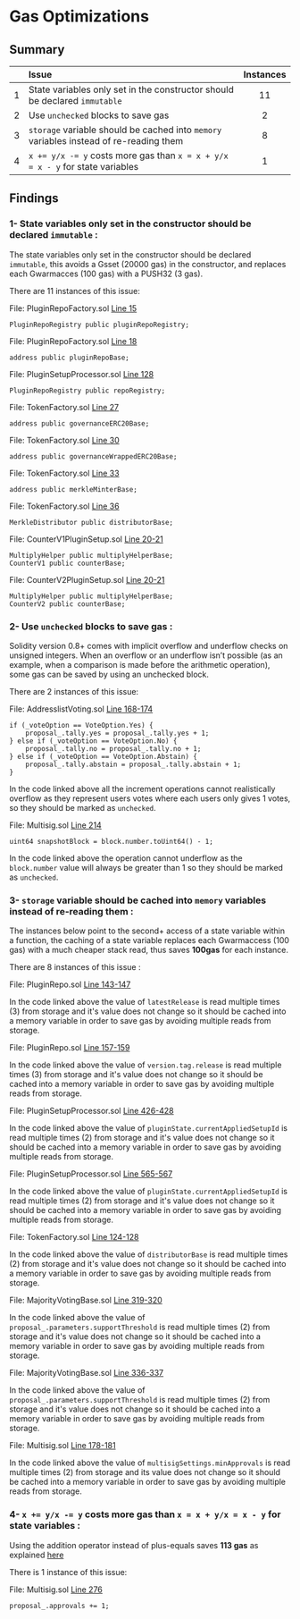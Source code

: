 # Gas Optimizations

## Summary

|               | Issue         | Instances     |
| :-------------: |:-------------|:-------------:|
| 1  | State variables only set in the constructor should be declared `immutable`  | 11 |
| 2  | Use `unchecked` blocks to save gas  |  2 |
| 3  | `storage` variable should be cached into `memory` variables instead of re-reading them  |  8 |
| 4  | `x += y/x -= y` costs more gas than `x = x + y/x = x - y` for state variables  |  1 |


## Findings

### 1- State variables only set in the constructor should be declared `immutable` :

The state variables only set in the constructor should be declared `immutable`, this avoids a Gsset (20000 gas) in the constructor, and replaces each Gwarmacces (100 gas) with a PUSH32 (3 gas).

There are 11 instances of this issue:

File: PluginRepoFactory.sol [Line 15](https://github.com/code-423n4/2023-03-aragon/blob/main/packages/contracts/src/framework/plugin/repo/PluginRepoFactory.sol#L15)
```
PluginRepoRegistry public pluginRepoRegistry;
```

File: PluginRepoFactory.sol [Line 18](https://github.com/code-423n4/2023-03-aragon/blob/main/packages/contracts/src/framework/plugin/repo/PluginRepoFactory.sol#L18)
```
address public pluginRepoBase;
```

File: PluginSetupProcessor.sol [Line 128](https://github.com/code-423n4/2023-03-aragon/blob/main/packages/contracts/src/framework/plugin/setup/PluginSetupProcessor.sol#L128)
```
PluginRepoRegistry public repoRegistry;
```

File: TokenFactory.sol [Line 27](https://github.com/code-423n4/2023-03-aragon/blob/main/packages/contracts/src/framework/utils/TokenFactory.sol#L27)
```
address public governanceERC20Base;
```

File: TokenFactory.sol [Line 30](https://github.com/code-423n4/2023-03-aragon/blob/main/packages/contracts/src/framework/utils/TokenFactory.sol#L30)
```
address public governanceWrappedERC20Base;
```

File: TokenFactory.sol [Line 33](https://github.com/code-423n4/2023-03-aragon/blob/main/packages/contracts/src/framework/utils/TokenFactory.sol#L33)
```
address public merkleMinterBase;
```

File: TokenFactory.sol [Line 36](https://github.com/code-423n4/2023-03-aragon/blob/main/packages/contracts/src/framework/utils/TokenFactory.sol#L36)
```
MerkleDistributor public distributorBase;
```

File: CounterV1PluginSetup.sol [Line 20-21](https://github.com/code-423n4/2023-03-aragon/blob/main/packages/contracts/src/plugins/counter-example/v1/CounterV1PluginSetup.sol#L20-L21)
```
MultiplyHelper public multiplyHelperBase;
CounterV1 public counterBase;
```

File: CounterV2PluginSetup.sol [Line 20-21](https://github.com/code-423n4/2023-03-aragon/blob/main/packages/contracts/src/plugins/counter-example/v2/CounterV2PluginSetup.sol#L20-L21)
```
MultiplyHelper public multiplyHelperBase;
CounterV2 public counterBase;
```


### 2- Use `unchecked` blocks to save gas :

Solidity version 0.8+ comes with implicit overflow and underflow checks on unsigned integers. When an overflow or an underflow isn’t possible (as an example, when a comparison is made before the arithmetic operation), some gas can be saved by using an unchecked block.

There are 2 instances of this issue:

File: AddresslistVoting.sol [Line 168-174](https://github.com/code-423n4/2023-03-aragon/blob/main/packages/contracts/src/plugins/governance/majority-voting/addresslist/AddresslistVoting.sol#L168-L174)
```
if (_voteOption == VoteOption.Yes) {
    proposal_.tally.yes = proposal_.tally.yes + 1;
} else if (_voteOption == VoteOption.No) {
    proposal_.tally.no = proposal_.tally.no + 1;
} else if (_voteOption == VoteOption.Abstain) {
    proposal_.tally.abstain = proposal_.tally.abstain + 1;
}
```

In the code linked above all the increment operations cannot realistically overflow as they represent users votes where each users only gives 1 votes, so they should be marked as `unchecked`. 

File: Multisig.sol [Line 214](https://github.com/code-423n4/2023-03-aragon/blob/main/packages/contracts/src/plugins/governance/multisig/Multisig.sol#L214)
```
uint64 snapshotBlock = block.number.toUint64() - 1;
```

In the code linked above the operation cannot underflow as the `block.number` value will always be greater than 1 so they should be marked as `unchecked`. 


### 3- `storage` variable should be cached into `memory` variables instead of re-reading them :

The instances below point to the second+ access of a state variable within a function, the caching of a state variable replaces each Gwarmaccess (100 gas) with a much cheaper stack read, thus saves **100gas** for each instance.

There are 8 instances of this issue :

File: PluginRepo.sol [Line 143-147](https://github.com/code-423n4/2023-03-aragon/blob/main/packages/contracts/src/framework/plugin/repo/PluginRepo.sol#L143-L147)

In the code linked above the value of `latestRelease` is read multiple times (3) from storage and it's value does not change so it should be cached into a memory variable in order to save gas by avoiding multiple reads from storage.

File:  PluginRepo.sol [Line 157-159](https://github.com/code-423n4/2023-03-aragon/blob/main/packages/contracts/src/framework/plugin/repo/PluginRepo.sol#L157-L159)

In the code linked above the value of `version.tag.release` is read multiple times (3) from storage and it's value does not change so it should be cached into a memory variable in order to save gas by avoiding multiple reads from storage.

File: PluginSetupProcessor.sol [Line 426-428](https://github.com/code-423n4/2023-03-aragon/blob/main/packages/contracts/src/framework/plugin/setup/PluginSetupProcessor.sol#L426-L428)

In the code linked above the value of `pluginState.currentAppliedSetupId` is read multiple times (2) from storage and it's value does not change so it should be cached into a memory variable in order to save gas by avoiding multiple reads from storage.

File: PluginSetupProcessor.sol [Line 565-567](https://github.com/code-423n4/2023-03-aragon/blob/main/packages/contracts/src/framework/plugin/setup/PluginSetupProcessor.sol#L565-L567)

In the code linked above the value of `pluginState.currentAppliedSetupId` is read multiple times (2) from storage and it's value does not change so it should be cached into a memory variable in order to save gas by avoiding multiple reads from storage.

File: TokenFactory.sol [Line 124-128](https://github.com/code-423n4/2023-03-aragon/blob/main/packages/contracts/src/framework/utils/TokenFactory.sol#L124-L128)

In the code linked above the value of `distributorBase` is read multiple times (2) from storage and it's value does not change so it should be cached into a memory variable in order to save gas by avoiding multiple reads from storage.

File: MajorityVotingBase.sol [Line 319-320](https://github.com/code-423n4/2023-03-aragon/blob/main/packages/contracts/src/plugins/governance/majority-voting/MajorityVotingBase.sol#L319-L320)

In the code linked above the value of `proposal_.parameters.supportThreshold` is read multiple times (2) from storage and it's value does not change so it should be cached into a memory variable in order to save gas by avoiding multiple reads from storage.

File: MajorityVotingBase.sol [Line 336-337](https://github.com/code-423n4/2023-03-aragon/blob/main/packages/contracts/src/framework/utils/TokenFactory.sol#L336-L337)

In the code linked above the value of `proposal_.parameters.supportThreshold` is read multiple times (2) from storage and it's value does not change so it should be cached into a memory variable in order to save gas by avoiding multiple reads from storage.

File: Multisig.sol [Line 178-181](https://github.com/code-423n4/2023-03-aragon/blob/main/packages/contracts/src/plugins/governance/multisig/Multisig.sol#L178-L181)

In the code linked above the value of `multisigSettings.minApprovals` is read multiple times (2) from storage and its value does not change so it should be cached into a memory variable in order to save gas by avoiding multiple reads from storage.


### 4- `x += y/x -= y` costs more gas than `x = x + y/x = x - y` for state variables :

Using the addition operator instead of plus-equals saves **113 gas** as explained [here](https://gist.github.com/IllIllI000/cbbfb267425b898e5be734d4008d4fe8)

There is 1 instance of this issue:

File: Multisig.sol [Line 276](https://github.com/code-423n4/2023-03-aragon/blob/main/packages/contracts/src/plugins/governance/multisig/Multisig.sol#L276)
```
proposal_.approvals += 1;
```